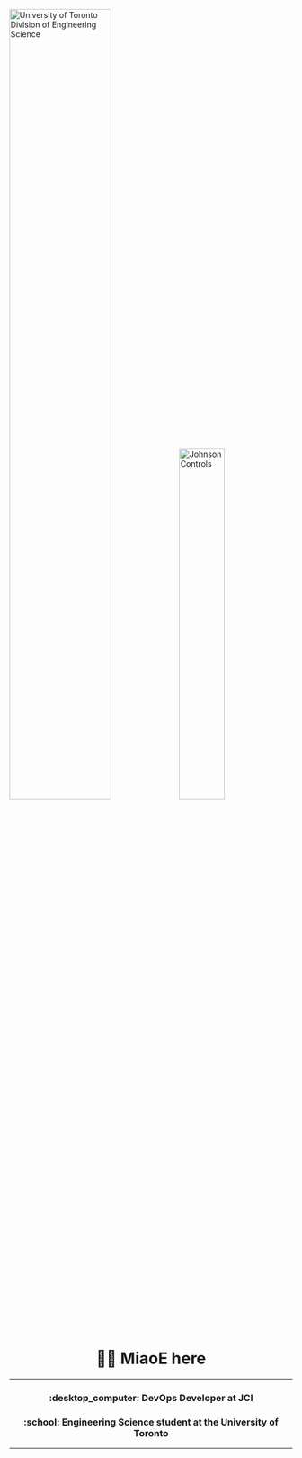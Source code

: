 
<img src="https://engsci.utoronto.ca/wp-content/uploads/2023/02/EngSci_Signature_655.svg" alt="University of Toronto Division of Engineering Science" style="width:60%" /><img src="https://upload.wikimedia.org/wikipedia/en/thumb/0/0f/Johnson_Controls.svg/1920px-Johnson_Controls.svg.png" alt="Johnson Controls" style="width:40%" />

<h1 align="center">👋👋 MiaoE here</h1>

---

<h3 align="center">:desktop_computer: DevOps Developer at JCI</h3>
<h3 align="center">:school: Engineering Science student at the University of Toronto</h3>

---

<!--
**MiaoE/MiaoE** is a ✨ _special_ ✨ repository because its `README.md` (this file) appears on your GitHub profile.

Here are some ideas to get you started:

- 🔭 I’m currently working on ...
- 🌱 I’m currently learning ...
- 👯 I’m looking to collaborate on ...
- 🤔 I’m looking for help with ...
- 💬 Ask me about ...
- 📫 How to reach me: ...
- 😄 Pronouns: ...
- ⚡ Fun fact: ...
-->
